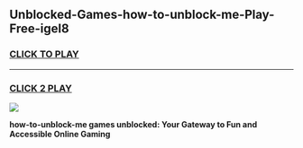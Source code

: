 
## Unblocked-Games-how-to-unblock-me-Play-Free-igel8
<h3>
<a href="https://premium76.site?title=how-to-unblock-me&ref=20M">CLICK TO PLAY</a></h3>
<hr>

<h3>
<a href="https://premium76.site?title=how-to-unblock-me&ref=20M">CLICK 2 PLAY</a>
  
</h3>

<a href="https://premium76.site?title=how-to-unblock-me&ref=19M"><img src="https://clearcache.store/games.png"></a>


**how-to-unblock-me games unblocked: Your Gateway to Fun and Accessible Online Gaming**
